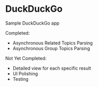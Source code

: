 DuckDuckGo
==========

Sample DuckDuckGo app

Completed:
- Asynchronous Related Topics Parsing
- Asynchronous Group Topics Parsing

Not Yet Completed:
- Detailed view for each specific result
- UI Polishing
- Testing